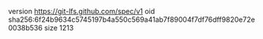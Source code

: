 version https://git-lfs.github.com/spec/v1
oid sha256:6f24b9634c5745197b4a550c569a41ab7f89004f7df76dff9820e72e0038b536
size 1213
